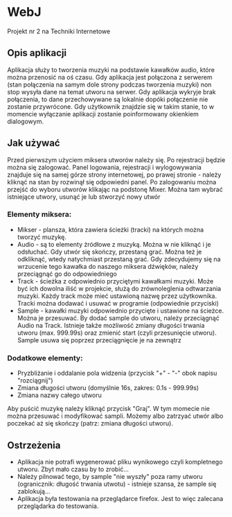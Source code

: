 # WebJ
Projekt nr 2 na Techniki Internetowe

## Opis aplikacji
Aplikacja służy to tworzenia muzyki na podstawie kawałków audio, które można przenosić na oś czasu.
Gdy aplikacja jest połączona z serwerem (stan połączenia na samym dole strony podczas tworzenia muzyki) non stop wysyła dane na temat utworu na serwer. Gdy aplikacja wykryje brak połączenia, to dane przechowywane są lokalnie dopóki połączenie nie zostanie przywrócone. Gdy użytkownik znajdzie się w takim stanie, to w momencie wyłączanie aplikacji zostanie poinformowany okienkiem dialogowym.

## Jak używać
Przed pierwszym użyciem miksera utworów należy się. Po rejestracji będzie można się zalogować. Panel logowania, rejestracji i wylogowywania znajduje się na samej górze strony internetowej, po prawej stronie - należy kliknąć na stan by rozwinął się odpowiedni panel.
Po zalogowaniu można przejść do wyboru utworów klikając na podstonę Mixer. Można tam wybrać istniejące utwory, usunąć je lub stworzyć nowy utwór

### Elementy miksera:
- Mikser - plansza, która zawiera ścieżki (tracki) na których można tworzyć muzykę.
- Audio - są to elementy źródłowe z muzyką. Można w nie kliknąć i je odsłuchać. Gdy utwór się skończy, przestaną grać. Można też je odkliknąć, wtedy natychmiast przestaną grać. Gdy zdecydujemy się na wrzucenie tego kawałka do naszego miksera dźwięków, należy przeciągnąć go do odpowiedniego
- Track - ścieżka z odpowiednio przyciętymi kawałkami muzyki. Może być ich dowolna iliść w projekcie, służą do zrównoleglenia odtwarzania muzyki. Każdy track może mieć ustawioną nazwę przez użytkownika. Tracki można dodawać i usuwać w programie (odpowiednie przyciski)
- Sample - kawałki muzyki odpowiednio przycięte i ustawione na ścieżce. Można je przesuwać. By dodać sample do utworu, należy przeciągnąć Audio na Track. Istnieje także możliwość zmiany długości trwania utworu (max. 999.99s) oraz zmienić start (czyli przesunięcie utworu). Sample usuwa się poprzez przeciągnięcie je na zewnątrz

### Dodatkowe elementy:
- Pryzbliżanie i oddalanie pola widzenia (przycisk "+" - "-" obok napisu "rozciągnij")
- Zmiana długości utworu (domyślnie 16s, zakres: 0.1s - 999.99s)
- Zmiana nazwy całego utworu

Aby puścić muzykę należy kliknąć przycisk "Graj". W tym momecie nie można przesuwać i modyfikować sampli. Możemy albo zatrzyać utwór albo poczekać aż się skończy (patrz: zmiana długości utworu).

## Ostrzeżenia
- Aplikacja nie potrafi wygenerować pliku wynikowego czyli kompletnego utworu. Zbyt mało czasu by to zrobić...
- Należy pilnować tego, by sample "nie wyszły" poza ramy utworu (ogranicznik: długość trwania utwotu) - istnieje szansa, że sample się zablokują...
- Aplikacja była testowania na przeglądarce firefox. Jest to więc zalecana przeglądarka do testowania.
